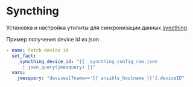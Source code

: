 # Syncthing

Установка и настройка утилиты для синхронизации данных [syncthing](https://syncthing.net/)

Пример получения device id из json

```yaml
- name: Fetch device id
  set_fact:
    _syncthing_device_id: "{{ _syncthing_config_raw.json
      | json_query(jmesquery) }}"
  vars:
    jmesquery: "devices[?name=='{{ ansible_hostname }}'].deviceID"
```
